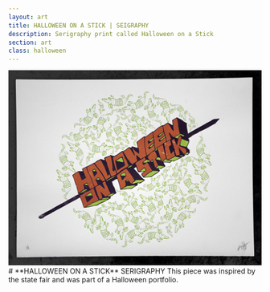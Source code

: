 ```yaml
---
layout: art
title: HALLOWEEN ON A STICK | SEIGRAPHY
description: Serigraphy print called Halloween on a Stick
section: art
class: halloween
---
```


<div class="content half"><a class="img-modal" rel="group" href="halloween.jpg" ><img src="halloween.jpg" alt=" "/></a></div>

<div class="content half" markdown="1">
# **HALLOWEEN ON A STICK** SERIGRAPHY
This piece was inspired by the state fair and was part of a Halloween portfolio.
</div>
